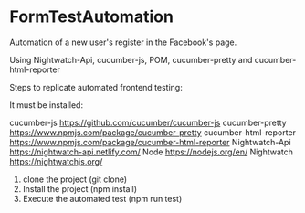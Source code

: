 # FormTestAutomation
Automation of a new user's register in the Facebook's page.

Using Nightwatch-Api, cucumber-js, POM, cucumber-pretty and cucumber-html-reporter

Steps to replicate automated frontend testing:

It must be installed:

cucumber-js	            https://github.com/cucumber/cucumber-js
cucumber-pretty	        https://www.npmjs.com/package/cucumber-pretty
cucumber-html-reporter	https://www.npmjs.com/package/cucumber-html-reporter
Nightwatch-Api	        https://nightwatch-api.netlify.com/
Node	                https://nodejs.org/en/
Nightwatch	            https://nightwatchjs.org/

1. clone the project (git clone)
2. Install the project (npm install)
3. Execute the automated test (npm run test)
